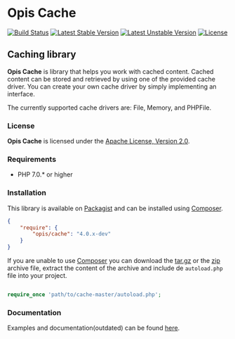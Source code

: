 Opis Cache
==============
[![Build Status](https://travis-ci.org/opis/cache.png)](https://travis-ci.org/opis/cache)
[![Latest Stable Version](https://poser.pugx.org/opis/cache/v/stable.png)](https://packagist.org/packages/opis/cache)
[![Latest Unstable Version](https://poser.pugx.org/opis/cache/v/unstable.png)](https://packagist.org/packages/opis/cache)
[![License](https://poser.pugx.org/opis/cache/license.png)](https://packagist.org/packages/opis/cache)

Caching library
----------------
**Opis Cache** is library that helps you work with cached content. 
Cached content can be stored and retrieved by using one of the provided cache driver.
You can create your own cache driver by simply implementing an interface.

The currently supported cache drivers are: File, Memory, and PHPFile.

### License

**Opis Cache** is licensed under the [Apache License, Version 2.0](http://www.apache.org/licenses/LICENSE-2.0). 

### Requirements

* PHP 7.0.* or higher

### Installation

This library is available on [Packagist](https://packagist.org/packages/opis/cache) and can be installed using [Composer](http://getcomposer.org).

```json
{
    "require": {
        "opis/cache": "4.0.x-dev"
    }
}
```

If you are unable to use [Composer](http://getcomposer.org) you can download the
[tar.gz](https://github.com/opis/cache/archive/master.tar.gz) or the [zip](https://github.com/opis/cache/archive/master.zip)
archive file, extract the content of the archive and include de `autoload.php` file into your project. 

```php

require_once 'path/to/cache-master/autoload.php';

```

### Documentation

Examples and documentation(outdated) can be found [here](http://opis.io/cache).
